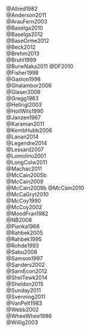 @Allred1982  
@Anderson2011  
@ArauFern2003  
@Baselga2010  
@Baselga2012  
@BaseOrme2012  
@Beck2012  
@Brehm2013  
@Bruhl1999  
@BurwNaka2011
@DF2010  
@Fisher1998  
@Gaston1998  
@Ghalambor2006  
@Glaser2006  
@Gregg1963  
@Hellrigl2003  
@HollWils1990  
@Janzen1967  
@Karaman2011  
@KembHubb2006  
@Lanan2014  
@Legendre2014  
@Lessard2007  
@Lomolino2001  
@LongColw2011  
@Machac2011  
@McCain2005b  
@McCain2009  
@McCain2009b
@McCain2010  
@McCaGryt2010  
@McCoy1990  
@McCoy2002  
@MoodFran1982  
@NB2008  
@Pianka1966  
@Rahbek2005  
@Rahbek1995  
@Rohde1993  
@Sabu2008  
@Samson1997  
@Sanders2002  
@SarnEcon2012  
@ShelTewk2014  
@Sheldon2015  
@Sunday2011  
@Svenning2011  
@VanPelt1983  
@Webb2002  
@WheeWhee1986  
@Willig2003  